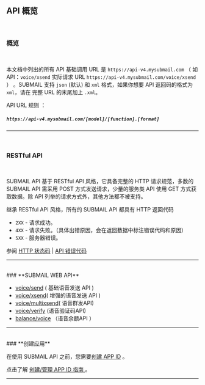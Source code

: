 ## API 概览

<br>

### **概览**
<br>

本文档中列出的所有 API 基础调用 URL 是 `https://api-v4.mysubmail.com` （ 如 API：`voice/xsend` 实际请求 URL `https://api-v4.mysubmail.com/voice/xsend` ） 。SUBMAIL 支持 `json` (默认) 和 `xml` 格式，如果你想要 API 返回码的格式为 `xml`，请在 完整 URL 的末尾加上 `.xml`。

API URL 规则 ：

##### `https://api-v4.mysubmail.com/[model]/[function].[format]`  
---
<br>

### **RESTful API**
<br>

SUBMAIL API 基于 RESTful API 风格，它具备完整的 HTTP 请求规范，多数的 SUBMAIL API 需采用 POST 方式发送请求，少量的服务类 API 使用 GET 方式获取数据。除 API 列举的请求方式外，其他方法都不被支持。

继承 RESTful API 风格，所有的 SUBMAIL API 都具有 HTTP 返回代码

*   `2XX` - 请求成功。
*   `4XX` - 请求失败。（具体出错原因，会在返回数据中标注错误代码和原因）
*   `5XX` - 服务器错误。

参阅 [HTTP 状态码](https://www.mysubmail.com/documents/eR0Je)  | [API 错误代码](https://www.mysubmail.com/documents/smwHw2)

---
<br>
### **SUBMAIL WEB API**
<br>

*   [voice/send](https://www.mysubmail.com/documents/meE3C1) ( 基础语音发送 API )
*   [voice/xsend](https://www.mysubmail.com/documents/KbG03)( 增强的语音发送 API )
*   [voice/multixsend](https://www.mysubmail.com/documents/FkgkM2)( 语音群发API)
*   [voice/verify](https://www.mysubmail.com/documents/yRhyQ4) (语音验证码API)
*   [balance/voice](https://www.mysubmail.com/documents/rH6iu2) （语音余额API ）

------

<br>
### **创建应用**

<br>

在使用 SUBMAIL API 之前，您需要[创建 APP ID](https://www.mysubmail.com/chs/voice/apps) 。

点击了解 [创建/管理 APP ID 指南 ](https://www.mysubmail.com/documents/u0I3M3)。



------
